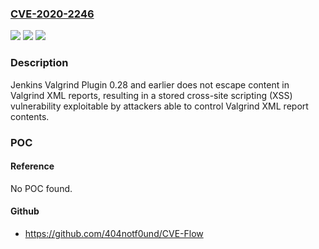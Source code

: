 ### [CVE-2020-2246](https://cve.mitre.org/cgi-bin/cvename.cgi?name=CVE-2020-2246)
![](https://img.shields.io/static/v1?label=Product&message=Jenkins%20Valgrind%20Plugin&color=blue)
![](https://img.shields.io/static/v1?label=Version&message=%3C%3D%200.28%20&color=brighgreen)
![](https://img.shields.io/static/v1?label=Vulnerability&message=CWE-79%3A%20Improper%20Neutralization%20of%20Input%20During%20Web%20Page%20Generation%20('Cross-site%20Scripting')&color=brighgreen)

### Description

Jenkins Valgrind Plugin 0.28 and earlier does not escape content in Valgrind XML reports, resulting in a stored cross-site scripting (XSS) vulnerability exploitable by attackers able to control Valgrind XML report contents.

### POC

#### Reference
No POC found.

#### Github
- https://github.com/404notf0und/CVE-Flow

